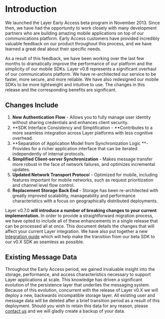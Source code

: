 # Introduction

We launched the Layer Early Access beta program in November 2013. Since then, we have had the opportunity to work closely with many development partners who are building amazing mobile applications on top of our communications platform. Early Access customers have provided incredibly valuable feedback on our product throughout this process, and we have learned a great deal about their specific needs. 

As a result of this feedback, we have been working over the last few months to dramatically improve the performance of our platform and the simplicity of our mobile SDKs. Layer v0.8 represents a significant overhaul of our communications platform. We have re-architected our service to be faster, more secure, and more reliable. We have also redesigned our mobile SDKs to be more lightweight and intuitive to use. The changes in this release and the corresponding benefits are significant.  

## Changes Include

  1. **New Authentication Flow** - Allows you to fully manage user identity without sharing credentials and enhances client security.
  2. **SDK Interface Consistency and Simplification - **Contributes to a more seamless integration across Layer platforms with less cognitive overhead.
  3. **Separation of Application Model from Synchronization Logic **- Provides for a richer application interface that can be iterated independently of internal protocols.
  4. **Simplified Client-server Synchronization** - Makes message transfer more robust in the face of network failures, and optimizes incremental updates.
  5. **Updated Network Transport Protoco**l - Optimized for mobile, including features important for mobile networks, such as request prioritization and channel level flow control.
  6. **Replacement Storage Back End** - Storage has been re-architected with greatly improved scalability, manageability and performance characteristics with a focus on geographically distributed deployments.

Layer v0.7.0 **will introduce a number of breaking changes to your current implementation.** In order to provide a straightforward migration process, we have opted to include all of these enhancements in a single release that can be processed all at once. This document details the changes that will affect your current Layer integration. We have also put together a new [Integration guide](/docs/integration) which will help make the transition from our beta SDK to our v0.X SDK as seamless as possible. 

## Existing Message Data 

Throughout the Early Access period, we gained invaluable insight into the storage, performance, and access characteristics necessary to support Layer applications at scale. This knowledge has driven a significant evolution of the persistence layer that underlies the messaging system. Because of this evolution, concurrent with the release of Layer v0.X we will deploy a new, backwards incompatible storage layer. All existing user and message data will be deleted after a brief transition period as a result of this deployment. Should you wish to retain this data for any reason, please [contact us](mailto:support@layer.com) and we will gladly create a backup of your data.
